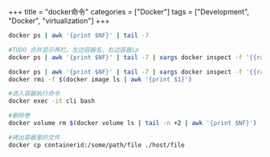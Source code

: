 +++
title = "docker命令"
categories = ["Docker"]
tags = ["Development", "Docker", "virtualization"]
+++

```bash
docker ps | awk '{print $NF}' | tail -7

#TODO 合并显示两栏，左边容器名，右边容器ip
docker ps | awk '{print $NF}' | tail -7 | xargs docker inspect -f '{{range .NetworkSettings.Networks}}{{.IPAddress}}{{end}}'

docker ps | awk '{print $NF}' | tail -7 | xargs docker inspect -f '{{range .NetworkSettings.Networks}}{{.IPAddress}}{{end}}'
docker rmi -f $(docker image ls | awk '{print $1}')

#进入容器执行命令
docker exec -it cli bash

#删除卷
docker volume rm $(docker volume ls | tail -n +2 | awk '{print $NF}')

#拷出容器里的文件
docker cp containerid:/some/path/file ./host/file
```
